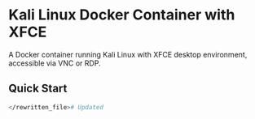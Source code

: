 # Kali Linux Docker Container with XFCE

A Docker container running Kali Linux with XFCE desktop environment, accessible via VNC or RDP.

## Quick Start
```bash
</rewritten_file># Updated
